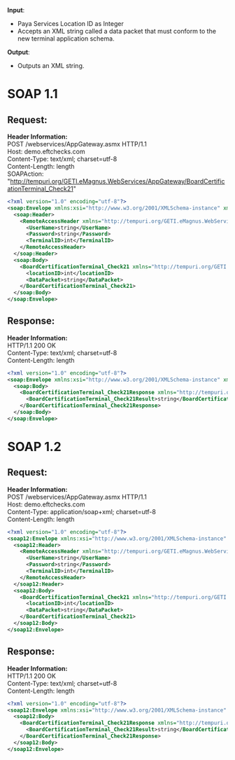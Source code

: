 **Input**:  
- Paya Services Location ID as Integer
- Accepts an XML string called a data packet that must conform to the new terminal application schema.

**Output**:  
- Outputs an XML string.

# SOAP 1.1
## Request:
**Header Information:**  
POST /webservices/AppGateway.asmx HTTP/1.1  
Host: demo.eftchecks.com  
Content-Type: text/xml; charset=utf-8  
Content-Length: length  
SOAPAction: "http://tempuri.org/GETI.eMagnus.WebServices/AppGateway/BoardCertificationTerminal_Check21"



```XML
<?xml version="1.0" encoding="utf-8"?>
<soap:Envelope xmlns:xsi="http://www.w3.org/2001/XMLSchema-instance" xmlns:xsd="http://www.w3.org/2001/XMLSchema" xmlns:soap="http://schemas.xmlsoap.org/soap/envelope/">
  <soap:Header>
    <RemoteAccessHeader xmlns="http://tempuri.org/GETI.eMagnus.WebServices/AppGateway">
      <UserName>string</UserName>
      <Password>string</Password>
      <TerminalID>int</TerminalID>
    </RemoteAccessHeader>
  </soap:Header>
  <soap:Body>
    <BoardCertificationTerminal_Check21 xmlns="http://tempuri.org/GETI.eMagnus.WebServices/AppGateway">
      <locationID>int</locationID>
      <DataPacket>string</DataPacket>
    </BoardCertificationTerminal_Check21>
  </soap:Body>
</soap:Envelope>
```


## Response:
**Header Information:**  
HTTP/1.1 200 OK  
Content-Type: text/xml; charset=utf-8  
Content-Length: length  

```XML
<?xml version="1.0" encoding="utf-8"?>
<soap:Envelope xmlns:xsi="http://www.w3.org/2001/XMLSchema-instance" xmlns:xsd="http://www.w3.org/2001/XMLSchema" xmlns:soap="http://schemas.xmlsoap.org/soap/envelope/">
  <soap:Body>
    <BoardCertificationTerminal_Check21Response xmlns="http://tempuri.org/GETI.eMagnus.WebServices/AppGateway">
      <BoardCertificationTerminal_Check21Result>string</BoardCertificationTerminal_Check21Result>
    </BoardCertificationTerminal_Check21Response>
  </soap:Body>
</soap:Envelope>
```

# SOAP 1.2

## Request:
**Header Information:**  
POST /webservices/AppGateway.asmx HTTP/1.1  
Host: demo.eftchecks.com  
Content-Type: application/soap+xml; charset=utf-8  
Content-Length: length  
```XML
<?xml version="1.0" encoding="utf-8"?>
<soap12:Envelope xmlns:xsi="http://www.w3.org/2001/XMLSchema-instance" xmlns:xsd="http://www.w3.org/2001/XMLSchema" xmlns:soap12="http://www.w3.org/2003/05/soap-envelope">
  <soap12:Header>
    <RemoteAccessHeader xmlns="http://tempuri.org/GETI.eMagnus.WebServices/AppGateway">
      <UserName>string</UserName>
      <Password>string</Password>
      <TerminalID>int</TerminalID>
    </RemoteAccessHeader>
  </soap12:Header>
  <soap12:Body>
    <BoardCertificationTerminal_Check21 xmlns="http://tempuri.org/GETI.eMagnus.WebServices/AppGateway">
      <locationID>int</locationID>
      <DataPacket>string</DataPacket>
    </BoardCertificationTerminal_Check21>
  </soap12:Body>
</soap12:Envelope>
```

## Response:
**Header Information:**  
HTTP/1.1 200 OK  
Content-Type: text/xml; charset=utf-8  
Content-Length: length  

```XML
<?xml version="1.0" encoding="utf-8"?>
<soap12:Envelope xmlns:xsi="http://www.w3.org/2001/XMLSchema-instance" xmlns:xsd="http://www.w3.org/2001/XMLSchema" xmlns:soap12="http://www.w3.org/2003/05/soap-envelope">
  <soap12:Body>
    <BoardCertificationTerminal_Check21Response xmlns="http://tempuri.org/GETI.eMagnus.WebServices/AppGateway">
      <BoardCertificationTerminal_Check21Result>string</BoardCertificationTerminal_Check21Result>
    </BoardCertificationTerminal_Check21Response>
  </soap12:Body>
</soap12:Envelope>
```

